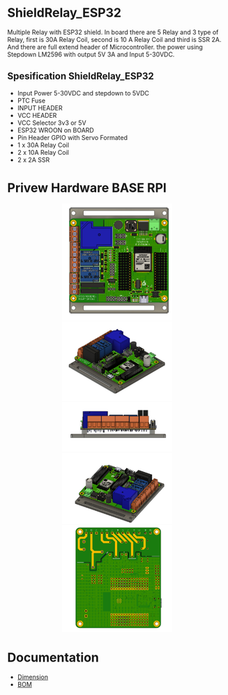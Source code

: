 # ShieldRelay_ESP32
Multiple Relay with ESP32 shield. In board there are 5 Relay and 3 type of Relay, first is 30A Relay Coil, second is 10 A Relay Coil and third is SSR 2A. And there are full extend header of Microcontroller. the power using Stepdown LM2596 with output 5V 3A and Input 5-30VDC. 

## Spesification ShieldRelay_ESP32
- Input Power 5-30VDC and stepdown to 5VDC
- PTC Fuse
- INPUT HEADER
- VCC HEADER
- VCC Selector 3v3 or 5V
- ESP32 WROON on BOARD
- Pin Header GPIO with Servo Formated
- 1 x 30A Relay Coil
- 2 x 10A Relay Coil
- 2 x 2A SSR

# Privew Hardware BASE RPI
<p align="center">
  <img src="DOC/shieldRelayV2_1.png" width="50%" height="50%">
  <img src="DOC/shieldRelayV2_2.png" width="50%" height="50%">
  <img src="DOC/shieldRelayV2_3.png" width="50%" height="50%">
  <img src="DOC/shieldRelayV2_4.png" width="50%" height="50%">
  <img src="DOC/shieldRelayV2_5.png" width="50%" height="50%">
</p>

# Documentation 
- [Dimension](https://github.com/juarendra/ShieldRelay_ESP32_V2/blob/main/HARDWARE/dimension_shield_esp32_v2.pdf)
- [BOM](https://github.com/juarendra/ShieldRelay_ESP32_V2/blob/main/DOC/shieldRelayV2.csv)

